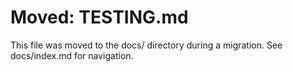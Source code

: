 # Moved: TESTING.md

This file was moved to the docs/ directory during a migration. See docs/index.md for navigation.
